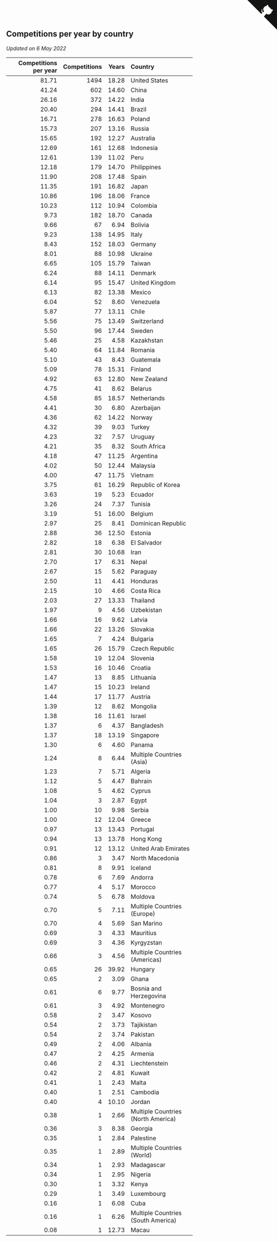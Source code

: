 ## Competitions per year by country

*Updated on  6 May 2022*

| Competitions per year | Competitions | Years | Country |
| ---: | ---: | ---: | :--- |
| 81.71 | 1494 | 18.28 | United States |
| 41.24 | 602 | 14.60 | China |
| 26.16 | 372 | 14.22 | India |
| 20.40 | 294 | 14.41 | Brazil |
| 16.71 | 278 | 16.63 | Poland |
| 15.73 | 207 | 13.16 | Russia |
| 15.65 | 192 | 12.27 | Australia |
| 12.69 | 161 | 12.68 | Indonesia |
| 12.61 | 139 | 11.02 | Peru |
| 12.18 | 179 | 14.70 | Philippines |
| 11.90 | 208 | 17.48 | Spain |
| 11.35 | 191 | 16.82 | Japan |
| 10.86 | 196 | 18.06 | France |
| 10.23 | 112 | 10.94 | Colombia |
| 9.73 | 182 | 18.70 | Canada |
| 9.66 | 67 | 6.94 | Bolivia |
| 9.23 | 138 | 14.95 | Italy |
| 8.43 | 152 | 18.03 | Germany |
| 8.01 | 88 | 10.98 | Ukraine |
| 6.65 | 105 | 15.79 | Taiwan |
| 6.24 | 88 | 14.11 | Denmark |
| 6.14 | 95 | 15.47 | United Kingdom |
| 6.13 | 82 | 13.38 | Mexico |
| 6.04 | 52 | 8.60 | Venezuela |
| 5.87 | 77 | 13.11 | Chile |
| 5.56 | 75 | 13.49 | Switzerland |
| 5.50 | 96 | 17.44 | Sweden |
| 5.46 | 25 | 4.58 | Kazakhstan |
| 5.40 | 64 | 11.84 | Romania |
| 5.10 | 43 | 8.43 | Guatemala |
| 5.09 | 78 | 15.31 | Finland |
| 4.92 | 63 | 12.80 | New Zealand |
| 4.75 | 41 | 8.62 | Belarus |
| 4.58 | 85 | 18.57 | Netherlands |
| 4.41 | 30 | 6.80 | Azerbaijan |
| 4.36 | 62 | 14.22 | Norway |
| 4.32 | 39 | 9.03 | Turkey |
| 4.23 | 32 | 7.57 | Uruguay |
| 4.21 | 35 | 8.32 | South Africa |
| 4.18 | 47 | 11.25 | Argentina |
| 4.02 | 50 | 12.44 | Malaysia |
| 4.00 | 47 | 11.75 | Vietnam |
| 3.75 | 61 | 16.29 | Republic of Korea |
| 3.63 | 19 | 5.23 | Ecuador |
| 3.26 | 24 | 7.37 | Tunisia |
| 3.19 | 51 | 16.00 | Belgium |
| 2.97 | 25 | 8.41 | Dominican Republic |
| 2.88 | 36 | 12.50 | Estonia |
| 2.82 | 18 | 6.38 | El Salvador |
| 2.81 | 30 | 10.68 | Iran |
| 2.70 | 17 | 6.31 | Nepal |
| 2.67 | 15 | 5.62 | Paraguay |
| 2.50 | 11 | 4.41 | Honduras |
| 2.15 | 10 | 4.66 | Costa Rica |
| 2.03 | 27 | 13.33 | Thailand |
| 1.97 | 9 | 4.56 | Uzbekistan |
| 1.66 | 16 | 9.62 | Latvia |
| 1.66 | 22 | 13.26 | Slovakia |
| 1.65 | 7 | 4.24 | Bulgaria |
| 1.65 | 26 | 15.79 | Czech Republic |
| 1.58 | 19 | 12.04 | Slovenia |
| 1.53 | 16 | 10.46 | Croatia |
| 1.47 | 13 | 8.85 | Lithuania |
| 1.47 | 15 | 10.23 | Ireland |
| 1.44 | 17 | 11.77 | Austria |
| 1.39 | 12 | 8.62 | Mongolia |
| 1.38 | 16 | 11.61 | Israel |
| 1.37 | 6 | 4.37 | Bangladesh |
| 1.37 | 18 | 13.19 | Singapore |
| 1.30 | 6 | 4.60 | Panama |
| 1.24 | 8 | 6.44 | Multiple Countries (Asia) |
| 1.23 | 7 | 5.71 | Algeria |
| 1.12 | 5 | 4.47 | Bahrain |
| 1.08 | 5 | 4.62 | Cyprus |
| 1.04 | 3 | 2.87 | Egypt |
| 1.00 | 10 | 9.98 | Serbia |
| 1.00 | 12 | 12.04 | Greece |
| 0.97 | 13 | 13.43 | Portugal |
| 0.94 | 13 | 13.78 | Hong Kong |
| 0.91 | 12 | 13.12 | United Arab Emirates |
| 0.86 | 3 | 3.47 | North Macedonia |
| 0.81 | 8 | 9.91 | Iceland |
| 0.78 | 6 | 7.69 | Andorra |
| 0.77 | 4 | 5.17 | Morocco |
| 0.74 | 5 | 6.78 | Moldova |
| 0.70 | 5 | 7.11 | Multiple Countries (Europe) |
| 0.70 | 4 | 5.69 | San Marino |
| 0.69 | 3 | 4.33 | Mauritius |
| 0.69 | 3 | 4.36 | Kyrgyzstan |
| 0.66 | 3 | 4.56 | Multiple Countries (Americas) |
| 0.65 | 26 | 39.92 | Hungary |
| 0.65 | 2 | 3.09 | Ghana |
| 0.61 | 6 | 9.77 | Bosnia and Herzegovina |
| 0.61 | 3 | 4.92 | Montenegro |
| 0.58 | 2 | 3.47 | Kosovo |
| 0.54 | 2 | 3.73 | Tajikistan |
| 0.54 | 2 | 3.74 | Pakistan |
| 0.49 | 2 | 4.06 | Albania |
| 0.47 | 2 | 4.25 | Armenia |
| 0.46 | 2 | 4.31 | Liechtenstein |
| 0.42 | 2 | 4.81 | Kuwait |
| 0.41 | 1 | 2.43 | Malta |
| 0.40 | 1 | 2.51 | Cambodia |
| 0.40 | 4 | 10.10 | Jordan |
| 0.38 | 1 | 2.66 | Multiple Countries (North America) |
| 0.36 | 3 | 8.38 | Georgia |
| 0.35 | 1 | 2.84 | Palestine |
| 0.35 | 1 | 2.89 | Multiple Countries (World) |
| 0.34 | 1 | 2.93 | Madagascar |
| 0.34 | 1 | 2.95 | Nigeria |
| 0.30 | 1 | 3.32 | Kenya |
| 0.29 | 1 | 3.49 | Luxembourg |
| 0.16 | 1 | 6.08 | Cuba |
| 0.16 | 1 | 6.26 | Multiple Countries (South America) |
| 0.08 | 1 | 12.73 | Macau |


<a href="https://github.com/JustinTimeCuber/wca_statistics" class="github-corner" aria-label="View source on Github"><svg width="80" height="80" viewBox="0 0 250 250" style="fill:#151513; color:#fff; position: absolute; top: 0; border: 0; right: 0;" aria-hidden="true"><path d="M0,0 L115,115 L130,115 L142,142 L250,250 L250,0 Z"></path><path d="M128.3,109.0 C113.8,99.7 119.0,89.6 119.0,89.6 C122.0,82.7 120.5,78.6 120.5,78.6 C119.2,72.0 123.4,76.3 123.4,76.3 C127.3,80.9 125.5,87.3 125.5,87.3 C122.9,97.6 130.6,101.9 134.4,103.2" fill="currentColor" style="transform-origin: 130px 106px;" class="octo-arm"></path><path d="M115.0,115.0 C114.9,115.1 118.7,116.5 119.8,115.4 L133.7,101.6 C136.9,99.2 139.9,98.4 142.2,98.6 C133.8,88.0 127.5,74.4 143.8,58.0 C148.5,53.4 154.0,51.2 159.7,51.0 C160.3,49.4 163.2,43.6 171.4,40.1 C171.4,40.1 176.1,42.5 178.8,56.2 C183.1,58.6 187.2,61.8 190.9,65.4 C194.5,69.0 197.7,73.2 200.1,77.6 C213.8,80.2 216.3,84.9 216.3,84.9 C212.7,93.1 206.9,96.0 205.4,96.6 C205.1,102.4 203.0,107.8 198.3,112.5 C181.9,128.9 168.3,122.5 157.7,114.1 C157.9,116.9 156.7,120.9 152.7,124.9 L141.0,136.5 C139.8,137.7 141.6,141.9 141.8,141.8 Z" fill="currentColor" class="octo-body"></path></svg></a><style>.github-corner:hover .octo-arm{animation:octocat-wave 560ms ease-in-out}@keyframes octocat-wave{0%,100%{transform:rotate(0)}20%,60%{transform:rotate(-25deg)}40%,80%{transform:rotate(10deg)}}@media (max-width:500px){.github-corner:hover .octo-arm{animation:none}.github-corner .octo-arm{animation:octocat-wave 560ms ease-in-out}}</style>
